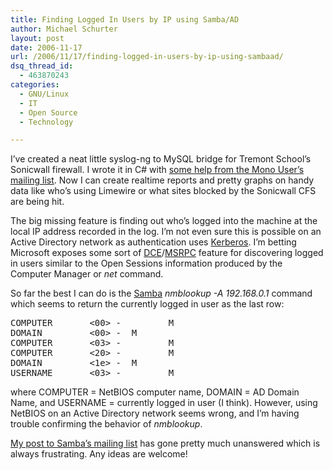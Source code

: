 ```yaml
---
title: Finding Logged In Users by IP using Samba/AD
author: Michael Schurter
layout: post
date: 2006-11-17
url: /2006/11/17/finding-logged-in-users-by-ip-using-sambaad/
dsq_thread_id:
  - 463870243
categories:
  - GNU/Linux
  - IT
  - Open Source
  - Technology

---
```

I&#8217;ve created a neat little syslog-ng to MySQL bridge for Tremont School&#8217;s Sonicwall firewall. I wrote it in C# with [some help from the Mono User&#8217;s mailing list][1]. Now I can create realtime reports and pretty graphs on handy data like who&#8217;s using Limewire or what sites blocked by the Sonicwall CFS are being hit.

The big missing feature is finding out who&#8217;s logged into the machine at the local IP address recorded in the log. I&#8217;m not even sure this is possible on an Active Directory network as authentication uses [Kerberos][2]. I&#8217;m betting Microsoft exposes some sort of [DCE][3]/[MSRPC][4] feature for discovering logged in users similar to the Open Sessions information produced by the Computer Manager or _net_ command.

So far the best I can do is the [Samba][5] _nmblookup -A 192.168.0.1_ command which seems to return the currently logged in user as the last row:

<pre>COMPUTER       &lt;00> -         M
DOMAIN         &lt;00> -  M
COMPUTER       &lt;03> -         M
COMPUTER       &lt;20> -         M
DOMAIN         &lt;1e> -  M
USERNAME       &lt;03> -         M</pre>

where COMPUTER = NetBIOS computer name, DOMAIN = AD Domain Name, and USERNAME = currently logged in user (I think). However, using NetBIOS on an Active Directory network seems wrong, and I&#8217;m having trouble confirming the behavior of _nmblookup_.
  
[My post to Samba&#8217;s mailing list][6] has gone pretty much unanswered which is always frustrating. Any ideas are welcome!

 [1]: http://lists.ximian.com/pipermail/mono-list/2006-November/033372.html
 [2]: http://web.mit.edu/kerberos/
 [3]: http://en.wikipedia.org/wiki/Distributed_Computing_Environment
 [4]: http://en.wikipedia.org/wiki/MSRPC
 [5]: http://samba.org
 [6]: http://lists.samba.org/archive/samba/2006-November/127022.html